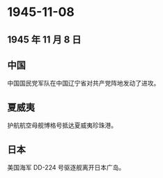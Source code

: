 # 1945-11-08

## 1945 年 11 月 8 日

## 中国

中国国民党军队在中国辽宁省对共产党阵地发动了进攻。

## 夏威夷

护航航空母舰博格号抵达夏威夷珍珠港。

## 日本

美国海军 DD-224 号驱逐舰离开日本广岛。

